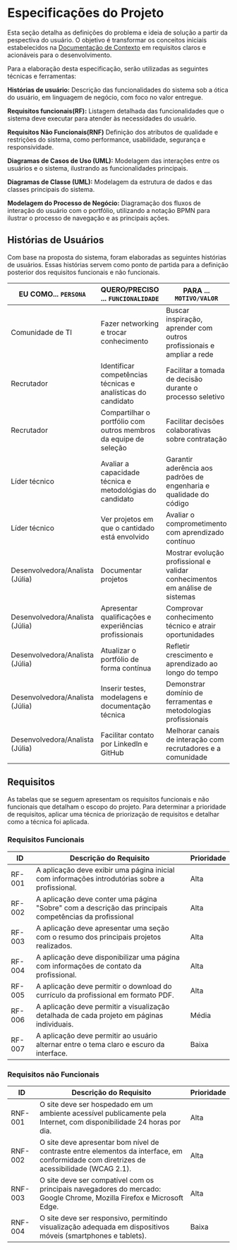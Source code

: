# Especificações do Projeto 

Esta seção detalha as definições do problema e ideia de solução a partir da pespectiva do usuário. O objetivo é transformar os conceitos iniciais estabelecidos na [Documentação de Contexto](https://github.com/Juliarobertasa/portfolio-pessoal/blob/main/docs/01-Documenta%C3%A7%C3%A3o%20de%20Contexto.md) em requisitos claros e acionáveis para o desenvolvimento.

Para a elaboração desta especificação, serão utilizadas as seguintes técnicas e ferramentas:

**Histórias de usuário:** Descrição das funcionalidades do sistema sob a ótica do usuário, em linguagem de negócio, com foco no valor entregue.

**Requisitos funcionais(RF):** Listagem detalhada das funcionalidades que o sistema deve executar para atender às necessidades do usuário.

**Requisitos Não Funcionais(RNF)** Definição dos atributos de qualidade e restrições do sistema, como performance, usabilidade, segurança e responsividade.

**Diagramas de Casos de Uso (UML):** Modelagem das interações entre os usuários e o sistema, ilustrando as funcionalidades principais.

**Diagramas de Classe (UML):** Modelagem da estrutura de dados e das classes principais do sistema.

**Modelagem do Processo de Negócio:** Diagramação dos fluxos de interação do usuário com o portfólio, utilizando a notação BPMN para ilustrar o processo de navegação e as principais ações.

## Histórias de Usuários

Com base na proposta do sistema, foram elaboradas as seguintes histórias de usuários. Essas histórias servem como ponto de partida para a definição posterior dos requisitos funcionais e não funcionais.

|EU COMO... `PERSONA`| QUERO/PRECISO ... `FUNCIONALIDADE` |PARA ... `MOTIVO/VALOR` |
|---------|---------|--------|
| Comunidade de TI | Fazer networking e trocar conhecimento | Buscar inspiração, aprender com outros profissionais e ampliar a rede |
| Recrutador | Identificar competências técnicas e analísticas do candidato | Facilitar a tomada de decisão durante o processo seletivo |
| Recrutador | Compartilhar o portfólio com outros membros da equipe de seleção | Facilitar decisões colaborativas sobre contratação |
| Líder técnico | Avaliar a capacidade técnica e metodológias do candidato | Garantir aderência aos padrões de engenharia e qualidade do código |
| Líder técnico | Ver projetos em que o cantidado está envolvido | Avaliar o comprometimento com aprendizado contínuo |
| Desenvolvedora/Analista (Júlia) | Documentar projetos | Mostrar evolução profissional e validar conhecimentos em análise de sistemas |
| Desenvolvedora/Analista (Júlia) | Apresentar qualificações e experiências profissionais | Comprovar conhecimento técnico e atrair oportunidades |
| Desenvolvedora/Analista (Júlia) | Atualizar o portfólio de forma contínua | Refletir crescimento e aprendizado ao longo do tempo |
| Desenvolvedora/Analista (Júlia) | Inserir testes, modelagens e documentação técnica | Demonstrar domínio de ferramentas e metodologias profissionais |
| Desenvolvedora/Analista (Júlia) | Facilitar contato por LinkedIn e GitHub | Melhorar canais de interação com recrutadores e a comunidade |

## Requisitos

As tabelas que se seguem apresentam os requisitos funcionais e não funcionais que detalham o escopo do projeto. Para determinar a prioridade de requisitos, aplicar uma técnica de priorização de requisitos e detalhar como a técnica foi aplicada.

### Requisitos Funcionais

|ID    | Descrição do Requisito  | Prioridade |
|------|-----------------------------------------|----|
|RF-001| A aplicação deve exibir uma página inicial com informações introdutórias sobre a profissional. | Alta |
|RF-002| A aplicação deve conter uma página "Sobre" com a descrição das principais competências da profissional | Alta |
|RF-003| A aplicação deve apresentar uma seção com o resumo dos principais projetos realizados. | Alta |
|RF-004| A aplicação deve disponibilizar uma página com informações de contato da profissional. | Alta |
|RF-005| A aplicação deve permitir o download do currículo da profissional em formato PDF. | Alta |
|RF-006| A aplicação deve permitir a visualização detalhada de cada projeto em páginas individuais. | Média |
|RF-007| A aplicação deve permitir ao usuário alternar entre o tema claro e escuro da interface. | Baixa |

### Requisitos não Funcionais

|ID    | Descrição do Requisito  | Prioridade |
|------|-----------------------------------------|----|
|RNF-001|	O site deve ser hospedado em um ambiente acessível publicamente pela Internet, com disponibilidade 24 horas por dia.  | Alta | 
|RNF-002| O site deve apresentar bom nível de contraste entre elementos da interface, em conformidade com diretrizes de acessibilidade (WCAG 2.1). | Alta | 
|RNF-003|	O site deve ser compatível com os principais navegadores do mercado: Google Chrome, Mozilla Firefox e Microsoft Edge. | Alta |
|RNF-004| O site deve ser responsivo, permitindo visualização adequada em dispositivos móveis (smartphones e tablets). | Baixa | 

